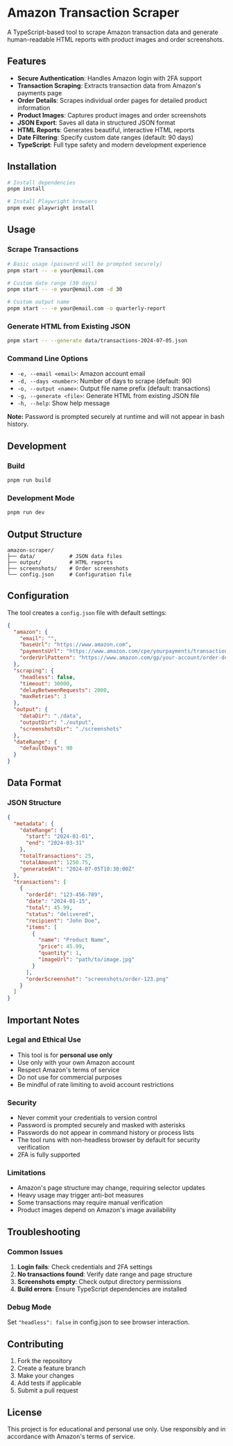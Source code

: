 # Amazon Transaction Scraper

A TypeScript-based tool to scrape Amazon transaction data and generate human-readable HTML reports with product images and order screenshots.

## Features

- **Secure Authentication**: Handles Amazon login with 2FA support
- **Transaction Scraping**: Extracts transaction data from Amazon's payments page
- **Order Details**: Scrapes individual order pages for detailed product information
- **Product Images**: Captures product images and order screenshots
- **JSON Export**: Saves all data in structured JSON format
- **HTML Reports**: Generates beautiful, interactive HTML reports
- **Date Filtering**: Specify custom date ranges (default: 90 days)
- **TypeScript**: Full type safety and modern development experience

## Installation

```bash
# Install dependencies
pnpm install

# Install Playwright browsers
pnpm exec playwright install
```

## Usage

### Scrape Transactions

```bash
# Basic usage (password will be prompted securely)
pnpm start -- -e your@email.com

# Custom date range (30 days)
pnpm start -- -e your@email.com -d 30

# Custom output name
pnpm start -- -e your@email.com -o quarterly-report
```

### Generate HTML from Existing JSON

```bash
pnpm start -- --generate data/transactions-2024-07-05.json
```

### Command Line Options

- `-e, --email <email>`: Amazon account email
- `-d, --days <number>`: Number of days to scrape (default: 90)
- `-o, --output <name>`: Output file name prefix (default: transactions)
- `-g, --generate <file>`: Generate HTML from existing JSON file
- `-h, --help`: Show help message

**Note:** Password is prompted securely at runtime and will not appear in bash history.

## Development

### Build

```bash
pnpm run build
```

### Development Mode

```bash
pnpm run dev
```

## Output Structure

```
amazon-scraper/
├── data/           # JSON data files
├── output/         # HTML reports
├── screenshots/    # Order screenshots
└── config.json     # Configuration file
```

## Configuration

The tool creates a `config.json` file with default settings:

```json
{
  "amazon": {
    "email": "",
    "baseUrl": "https://www.amazon.com",
    "paymentsUrl": "https://www.amazon.com/cpe/yourpayments/transactions",
    "orderUrlPattern": "https://www.amazon.com/gp/your-account/order-details"
  },
  "scraping": {
    "headless": false,
    "timeout": 30000,
    "delayBetweenRequests": 2000,
    "maxRetries": 3
  },
  "output": {
    "dataDir": "./data",
    "outputDir": "./output",
    "screenshotsDir": "./screenshots"
  },
  "dateRange": {
    "defaultDays": 90
  }
}
```

## Data Format

### JSON Structure

```json
{
  "metadata": {
    "dateRange": {
      "start": "2024-01-01",
      "end": "2024-03-31"
    },
    "totalTransactions": 25,
    "totalAmount": 1250.75,
    "generatedAt": "2024-07-05T10:30:00Z"
  },
  "transactions": [
    {
      "orderId": "123-456-789",
      "date": "2024-01-15",
      "total": 45.99,
      "status": "delivered",
      "recipient": "John Doe",
      "items": [
        {
          "name": "Product Name",
          "price": 45.99,
          "quantity": 1,
          "imageUrl": "path/to/image.jpg"
        }
      ],
      "orderScreenshot": "screenshots/order-123.png"
    }
  ]
}
```

## Important Notes

### Legal and Ethical Use

- This tool is for **personal use only**
- Use only with your own Amazon account
- Respect Amazon's terms of service
- Do not use for commercial purposes
- Be mindful of rate limiting to avoid account restrictions

### Security

- Never commit your credentials to version control
- Password is prompted securely and masked with asterisks
- Passwords do not appear in command history or process lists
- The tool runs with non-headless browser by default for security verification
- 2FA is fully supported

### Limitations

- Amazon's page structure may change, requiring selector updates
- Heavy usage may trigger anti-bot measures
- Some transactions may require manual verification
- Product images depend on Amazon's image availability

## Troubleshooting

### Common Issues

1. **Login fails**: Check credentials and 2FA settings
2. **No transactions found**: Verify date range and page structure
3. **Screenshots empty**: Check output directory permissions
4. **Build errors**: Ensure TypeScript dependencies are installed

### Debug Mode

Set `"headless": false` in config.json to see browser interaction.

## Contributing

1. Fork the repository
2. Create a feature branch
3. Make your changes
4. Add tests if applicable
5. Submit a pull request

## License

This project is for educational and personal use only. Use responsibly and in accordance with Amazon's terms of service.